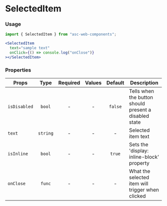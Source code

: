 # SelectedItem

### Usage

```js
import { SelectedItem } from "asc-web-components";
```

```jsx
<SelectedItem
  text="sample text"
  onClick={() => console.log("onClose")}
></SelectedItem>
```

### Properties

| Props        |   Type   | Required | Values | Default | Description                                           |
| ------------ | :------: | :------: | :----: | :-----: | ----------------------------------------------------- |
| `isDisabled` |  `bool`  |    -     |   -    | `false` | Tells when the button should present a disabled state |
| `text`       | `string` |    -     |   -    |    -    | Selected item text                                    |
| `isInline`   |  `bool`  |    -     |   -    | `true`  | Sets the 'display: inline-block' property             |
| `onClose`    |  `func`  |    -     |   -    |    -    | What the selected item will trigger when clicked      |

